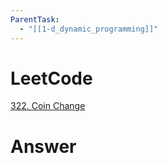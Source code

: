 ```yaml
---
ParentTask:
  - "[[1-d_dynamic_programming]]"
---
```


# LeetCode
[322. Coin Change](https://leetcode.com/problems/coin-change/)

# Answer
```Cpp
``` 